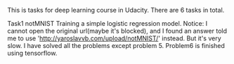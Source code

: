 This is tasks for deep learning course in Udacity.
There are 6 tasks in total.

Task1 notMNIST
Training a simple logistic regression model. 
Notice: I cannot open the original url(maybe it's blocked), and I found an answer told me to use 'http://yaroslavvb.com/upload/notMNIST/' instead. But it's very slow.
I have solved all the problems except problem 5.
Problem6 is finished using tensorflow.
